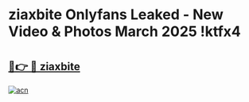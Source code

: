 # ziaxbite Onlyfans Leaked - New Video & Photos March 2025 !ktfx4

# <h2><a href="https://zincrj.iuczelnia.edu.pl?title=ziaxbite&ref=ktfx4">🔗👉 🔴 ziaxbite</a></h2>

[![acn](https://github.com/user-attachments/assets/0f9c940e-d8b0-45ae-aac7-cd30a18b3e1c)](https://zincrj.iuczelnia.edu.pl?title=ziaxbite&ref=ktfx4)

